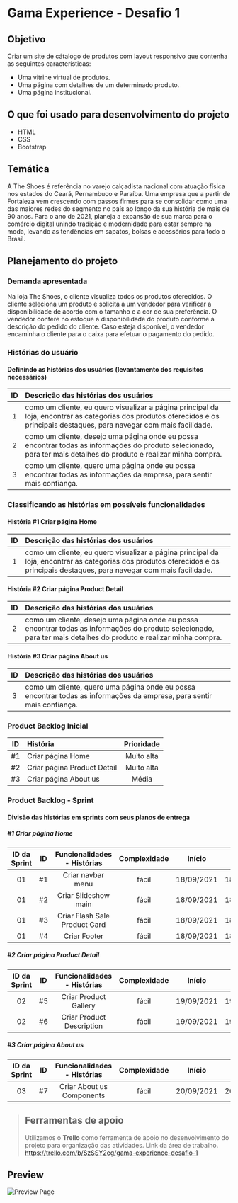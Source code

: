 # Gama Experience - Desafio 1

## Objetivo

Criar um site de cátalogo de produtos com layout responsivo que contenha as seguintes características:

- Uma vitrine virtual de produtos.
- Uma página com detalhes de um determinado produto.
- Uma página institucional.

## O que foi usado para desenvolvimento do projeto

- HTML
- CSS
- Bootstrap

## Temática

A The Shoes é referência no varejo calçadista nacional com atuação física nos estados do Ceará, Pernambuco e Paraíba. Uma empresa que a partir de Fortaleza vem crescendo com passos firmes para se consolidar como uma das maiores redes do segmento no país ao longo da sua história de mais de 90 anos. Para o ano de 2021, planeja a expansão de sua marca para o comércio digital unindo tradição e modernidade para estar sempre na moda, levando as tendências em sapatos, bolsas e acessórios para todo o Brasil.

## Planejamento do projeto

### Demanda apresentada

Na loja The Shoes, o cliente visualiza todos os produtos oferecidos. O cliente seleciona um produto e solicita a um vendedor para verificar a disponibilidade de acordo com o tamanho e a cor de sua preferência. O vendedor confere no estoque a disponibilidade do produto conforme a descrição do pedido do cliente. Caso esteja disponível, o vendedor encaminha o cliente para o caixa para efetuar o pagamento do pedido.

### Histórias do usuário

#### Definindo as histórias dos usuários (levantamento dos requisitos necessários)

ID | Descrição das histórias dos usuários
:---:| :-----------------------------------
1  | como um cliente, eu quero visualizar a página principal da loja, encontrar as categorias dos produtos oferecidos e os principais destaques, para navegar com mais facilidade.
2  | como um cliente, desejo uma página onde eu possa encontrar todas as informações do produto selecionado, para ter mais detalhes do produto e realizar minha compra.
3  | como um cliente, quero uma página onde eu possa encontrar todas as informações da empresa, para sentir mais confiança.

### Classificando as histórias em possíveis funcionalidades

#### História \#1 Criar página Home

ID | Descrição das histórias dos usuários
:---:| :-----------------------------------
1  | como um cliente, eu quero visualizar a página principal da loja, encontrar as categorias dos produtos oferecidos e os principais destaques, para navegar com mais facilidade.

#### História \#2 Criar página Product Detail

ID | Descrição das histórias dos usuários
:---:| :-----------------------------------
2  | como um cliente, desejo uma página onde eu possa encontrar todas as informações do produto selecionado, para ter mais detalhes do produto e realizar minha compra.

#### História \#3 Criar página About us

ID | Descrição das histórias dos usuários
:---:| :-----------------------------------
3  | como um cliente, quero uma página onde eu possa encontrar todas as informações da empresa, para sentir mais confiança.

### Product Backlog Inicial

ID | História | Prioridade
:---:| :---------| :----------:
\#1 | Criar página Home | Muito alta
\#2 | Criar página Product Detail | Muito alta
\#3 | Criar página About us | Média

### Product Backlog - Sprint

#### Divisão das histórias em sprints com seus planos de entrega

##### \#1 Criar página Home

|ID da Sprint | ID | Funcionalidades - Histórias | Complexidade | Início | Fim |
|:-----------:| :---:| :----------------------:  | :----------: | :----: |:----:|
| 01         | #1 | Criar navbar menu           | fácil        | 18/09/2021 | 18/09/2021 |
| 01         | #2 | Criar Slideshow main        | fácil        | 18/09/2021 | 18/09/2021 |
| 01         | #3 | Criar Flash Sale Product Card | fácil      | 18/09/2021 | 18/09/2021 |
| 01         | #4 | Criar Footer                | fácil        | 18/09/2021 | 18/09/2021 |

##### \#2 Criar página Product Detail

|ID da Sprint | ID | Funcionalidades - Histórias | Complexidade | Início | Fim |
|:----------:| :---: | :----------------------: | :----------: | :-----: | :-----: |
|  02         | #5 | Criar Product Gallery       | fácil        | 19/09/2021 | 19/09/2021 |
|  02         | #6 | Criar Product Description   | fácil        | 19/09/2021 | 19/09/2021 |

##### \#3 Criar página About us

|ID da Sprint | ID | Funcionalidades - Histórias | Complexidade | Início | Fim |
|:-----------:| :---: | :----------------------: | :----------: | :-----: | :-----: |
| 03          | #7 | Criar About us Components   | fácil        | 20/09/2021 | 20/09/2021 |

> ## Ferramentas de apoio
> Utilizamos o **Trello** como ferramenta de apoio no desenvolvimento do projeto para organização das atividades. Link da área de trabalho.
> <https://trello.com/b/SzSSY2eg/gama-experience-desafio-1>

## Preview

![Preview Page](./images/preview_page.png)